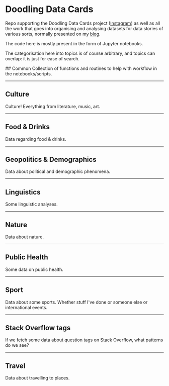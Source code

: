 # Doodling Data Cards

Repo supporting the Doodling Data Cards project ([Instagram](https://www.instagram.com/doodledatcard/)) as well as all the work that goes into organising and analysing datasets for data stories of various sorts, normally presented on my [blog](https://martinapugliese.github.io/).

The code here is mostly present in the form of Jupyter notebooks.

The categorisation here into topics is of course arbitrary, and topics can overlap: it is just for ease of search.

## Common
Collection of functions and routines to help with workflow in the notebooks/scripts.

-----

## Culture

Culture! Everything from literature, music, art.

-----

## Food & Drinks
Data regarding food & drinks.

-----

## Geopolitics & Demographics
Data about political and demographic phenomena.

-----

## Linguistics
Some linguistic analyses.

-----

## Nature
Data about nature.

-----

## Public Health
Some data on public health.

-----

## Sport
Data about some sports. Whether stuff I've done or someone else or international events.

-----

## Stack Overflow tags
If we fetch some data about question tags on Stack Overflow, what patterns do we see?

-----

## Travel

Data about travelling to places.
